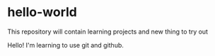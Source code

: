 # hello-world
This repository will contain learning projects and new thing to try out


Hello! I'm learning to use git and github.
